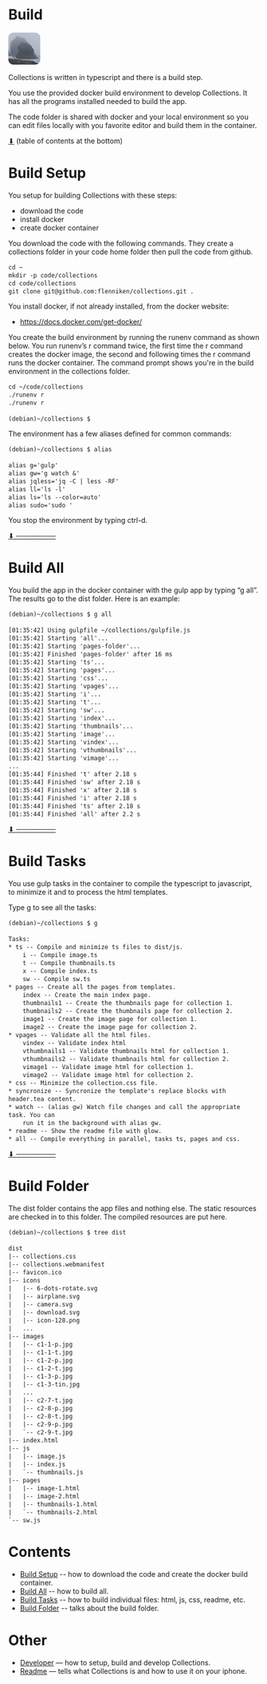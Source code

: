 # Build

[![icon](rounded-icon.png)](#)

Collections is written in typescript and there is a build step.

You use the provided docker build environment to develop
Collections. It has all the programs installed needed to build the
app.

The code folder is shared with docker and your local environment so
you can edit files locally with you favorite editor and build them in
the container.

[⬇](#Contents) (table of contents at the bottom)

# Build Setup

You setup for building Collections with these steps:

* download the code
* install docker
* create docker container

You download the code with the following commands. They create a
collections folder in your code home folder then pull the code from
github.

~~~
cd ~
mkdir -p code/collections
cd code/collections
git clone git@github.com:flenniken/collections.git .
~~~

You install docker, if not already installed,  from the docker website:

* https://docs.docker.com/get-docker/

You create the build environment by running the runenv command as
shown below. You run runenv’s r command twice, the first time the r
command creates the docker image, the second and following times the r
command runs the docker container. The command prompt shows you're in
the build environment in the collections folder.

~~~
cd ~/code/collections
./runenv r
./runenv r

(debian)~/collections $
~~~

The environment has a few aliases defined for common commands:

~~~
(debian)~/collections $ alias

alias g='gulp'
alias gw='g watch &'
alias jqless='jq -C | less -RF'
alias ll='ls -l'
alias ls='ls --color=auto'
alias sudo='sudo '
~~~

You stop the environment by typing ctrl-d.

[⬇ ────────](#Contents)

# Build All

You build the app in the docker container with the gulp app by typing
“g all”. The results go to the dist folder. Here is an example:

~~~
(debian)~/collections $ g all

[01:35:42] Using gulpfile ~/collections/gulpfile.js
[01:35:42] Starting 'all'...
[01:35:42] Starting 'pages-folder'...
[01:35:42] Finished 'pages-folder' after 16 ms
[01:35:42] Starting 'ts'...
[01:35:42] Starting 'pages'...
[01:35:42] Starting 'css'...
[01:35:42] Starting 'vpages'...
[01:35:42] Starting 'i'...
[01:35:42] Starting 't'...
[01:35:42] Starting 'sw'...
[01:35:42] Starting 'index'...
[01:35:42] Starting 'thumbnails'...
[01:35:42] Starting 'image'...
[01:35:42] Starting 'vindex'...
[01:35:42] Starting 'vthumbnails'...
[01:35:42] Starting 'vimage'...
...
[01:35:44] Finished 't' after 2.18 s
[01:35:44] Finished 'sw' after 2.18 s
[01:35:44] Finished 'x' after 2.18 s
[01:35:44] Finished 'i' after 2.18 s
[01:35:44] Finished 'ts' after 2.18 s
[01:35:44] Finished 'all' after 2.2 s
~~~

[⬇ ────────](#Contents)

# Build Tasks

You use gulp tasks in the container to compile the typescript to
javascript, to minimize it and to process the html templates.

Type g to see all the tasks:

~~~
(debian)~/collections $ g

Tasks:
* ts -- Compile and minimize ts files to dist/js.
    i -- Compile image.ts
    t -- Compile thumbnails.ts
    x -- Compile index.ts
    sw -- Compile sw.ts
* pages -- Create all the pages from templates.
    index -- Create the main index page.
    thumbnails1 -- Create the thumbnails page for collection 1.
    thumbnails2 -- Create the thumbnails page for collection 2.
    image1 -- Create the image page for collection 1.
    image2 -- Create the image page for collection 2.
* vpages -- Validate all the html files.
    vindex -- Validate index html
    vthumbnails1 -- Validate thumbnails html for collection 1.
    vthumbnails2 -- Validate thumbnails html for collection 2.
    vimage1 -- Validate image html for collection 1.
    vimage2 -- Validate image html for collection 2.
* css -- Minimize the collection.css file.
* syncronize -- Syncronize the template's replace blocks with header.tea content.
* watch -- (alias gw) Watch file changes and call the appropriate task. You can
    run it in the background with alias gw.
* readme -- Show the readme file with glow.
* all -- Compile everything in parallel, tasks ts, pages and css.
~~~

[⬇ ────────](#Contents)

# Build Folder

The dist folder contains the app files and nothing else.  The static
resources are checked in to this folder. The compiled resources are
put here.

~~~
(debian)~/collections $ tree dist

dist
|-- collections.css
|-- collections.webmanifest
|-- favicon.ico
|-- icons
|   |-- 6-dots-rotate.svg
|   |-- airplane.svg
|   |-- camera.svg
|   |-- download.svg
|   |-- icon-128.png
|   ...
|-- images
|   |-- c1-1-p.jpg
|   |-- c1-1-t.jpg
|   |-- c1-2-p.jpg
|   |-- c1-2-t.jpg
|   |-- c1-3-p.jpg
|   |-- c1-3-tin.jpg
|   ...
|   |-- c2-7-t.jpg
|   |-- c2-8-p.jpg
|   |-- c2-8-t.jpg
|   |-- c2-9-p.jpg
|   `-- c2-9-t.jpg
|-- index.html
|-- js
|   |-- image.js
|   |-- index.js
|   `-- thumbnails.js
|-- pages
|   |-- image-1.html
|   |-- image-2.html
|   |-- thumbnails-1.html
|   `-- thumbnails-2.html
`-- sw.js
~~~

# Contents

* [Build Setup](#build-setup) -- how to download the code and create the docker build container.
* [Build All](#build-all) -- how to build all.
* [Build Tasks](#build-tasks) -- how to build individual files: html, js, css, readme, etc.
* [Build Folder](#build-folder) -- talks about the build folder.

# Other

* [Developer](developer.md) &mdash; how to setup, build and develop Collections.
* [Readme](../readme.md) &mdash; tells what Collections is and how to use it on your iphone.
